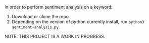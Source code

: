 In order to perform sentiment analysis on a keyword:
1) Download or clone the repo
2) Depending on the version of python currently install, run `python3 sentiment-analysis.py`.

NOTE: THIS PROJECT IS A WORK IN PROGRESS.
